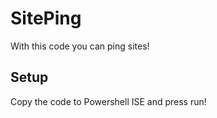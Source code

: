 # SitePing
With this code you can ping sites!

## Setup
Copy the code to Powershell ISE and press run!
